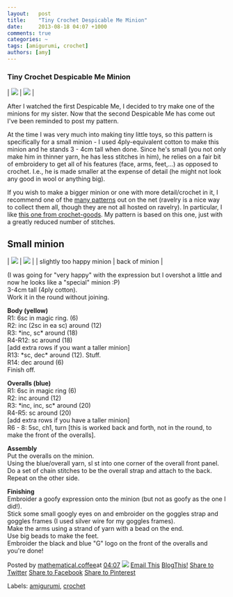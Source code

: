 ```yaml
---
layout:   post
title:    "Tiny Crochet Despicable Me Minion"
date:     2013-08-18 04:07 +1000
comments: true
categories: ~
tags: [amigurumi, crochet]
authors: [amy]
---
```

### Tiny Crochet Despicable Me Minion

| [![](http://1.bp.blogspot.com/--MwS8N9DOlA/UhCk_VA3kKI/AAAAAAAAB0k/n-Cn5_2w660/s200/P1020878.JPG)](http://1.bp.blogspot.com/--MwS8N9DOlA/UhCk_VA3kKI/AAAAAAAAB0k/n-Cn5_2w660/s1600/P1020878.JPG) | [![](http://2.bp.blogspot.com/-5pVNh7TUq8Q/UhCqimW0tCI/AAAAAAAAB00/DrsQCBM_ZS0/s1600/minion.png)](http://2.bp.blogspot.com/-5pVNh7TUq8Q/UhCqimW0tCI/AAAAAAAAB00/DrsQCBM_ZS0/s1600/minion.png) |

After I watched the first Despicable Me, I decided to try make one of the minions for my sister. Now that the second Despicable Me has come out I've been reminded to post my pattern.

At the time I was very much into making tiny little toys, so this pattern is specifically for a small minion - I used 4ply-equivalent cotton to make this minion and he stands 3 - 4cm tall when done. Since he's small (you not only make him in thinner yarn, he has less stitches in him), he relies on a fair bit of embroidery to get all of his features (face, arms, feet,...) as opposed to crochet. I.e., he is made smaller at the expense of detail (he might not look any good in wool or anything big).

If you wish to make a bigger minion or one with more detail/crochet in it, I recommend one of the [many patterns](http://www.ravelry.com/patterns/search#craft=crochet&query=minion&view=captioned_thumbs&sort=best&pc=toysandhobbies) out on the net (ravelry is a nice way to collect them all, though they are not all hosted on ravelry). In particular, I like [this one from crochet-goods](https://sites.google.com/site/crochetgoods/home/minion). My pattern is based on this one, just with a greatly reduced number of stitches.

## Small minion

| [![](http://1.bp.blogspot.com/--MwS8N9DOlA/UhCk_VA3kKI/AAAAAAAAB0k/n-Cn5_2w660/s200/P1020878.JPG)](http://1.bp.blogspot.com/--MwS8N9DOlA/UhCk_VA3kKI/AAAAAAAAB0k/n-Cn5_2w660/s1600/P1020878.JPG) | [![](http://4.bp.blogspot.com/-V0PWaDv17Vo/UhCk-ibQ6WI/AAAAAAAAB0c/ozyuY3BbcAQ/s200/IMG_20130818_195424.jpg)](http://4.bp.blogspot.com/-V0PWaDv17Vo/UhCk-ibQ6WI/AAAAAAAAB0c/ozyuY3BbcAQ/s1600/IMG_20130818_195424.jpg) |
| slightly too happy minion | back of minion |

(I was going for "very happy" with the expression but I overshot a little and now he looks like a "special" minion :P)  
3-4cm tall (4ply cotton).  
Work it in the round without joining.

**Body (yellow)**  
R1: 6sc in magic ring. (6)  
R2: inc (2sc in ea sc) around (12)  
R3: \*inc, sc\* around (18)  
R4-R12: sc around (18)  
[add extra rows if you want a taller minion]  
R13: \*sc, dec\* around (12). Stuff.  
R14: dec around (6)  
Finish off.

**Overalls (blue)**  
R1: 6sc in magic ring (6)  
R2: inc around (12)  
R3: \*inc, inc, sc\* around (20)  
R4-R5: sc around (20)  
[add extra rows if you have a taller minion]  
R6 - 8: 5sc, ch1, turn [this is worked back and forth, not in the round, to make the front of the overalls].

**Assembly**  
Put the overalls on the minion.  
Using the blue/overall yarn, sl st into one corner of the overall front panel.  
Do a set of chain stitches to be the overall strap and attach to the back.  
Repeat on the other side.

**Finishing**  
Embroider a goofy expression onto the minion (but not as goofy as the one I did!).  
Stick some small googly eyes on and embroider on the goggles strap and goggles frames (I used silver wire for my goggles frames).  
Make the arms using a strand of yarn with a bead on the end.  
Use big beads to make the feet.  
Embroider the black and blue "G" logo on the front of the overalls and you're done!

Posted by [mathematical.coffee](http://www.blogger.com/profile/15453196627437456098 "author profile")at [<abbr class="published" title="2013-08-18T04:07:00-07:00">04:07</abbr>](tiny-crochet-despicable-me-minion.html "permanent link") [![](http://img2.blogblog.com/img/icon18_edit_allbkg.gif)](http://www.blogger.com/post-edit.g?blogID=7039473604287682752&postID=1335796799867736752&from=pencil "Edit Post")
 [Email This](http://www.blogger.com/share-post.g?blogID=7039473604287682752&postID=1335796799867736752&target=email "Email This") [BlogThis!](http://www.blogger.com/share-post.g?blogID=7039473604287682752&postID=1335796799867736752&target=blog "BlogThis!") [Share to Twitter](http://www.blogger.com/share-post.g?blogID=7039473604287682752&postID=1335796799867736752&target=twitter "Share to Twitter") [Share to Facebook](http://www.blogger.com/share-post.g?blogID=7039473604287682752&postID=1335796799867736752&target=facebook "Share to Facebook") [Share to Pinterest](http://www.blogger.com/share-post.g?blogID=7039473604287682752&postID=1335796799867736752&target=pinterest "Share to Pinterest")
<plusone source="blogger:blog:plusone" href="http://mathematicalcoffee.blogspot.com/2013/08/tiny-crochet-despicable-me-minion.html" size="medium" width="300" annotation="inline"></plusone>

Labels: [amigurumi](../../search/label/amigurumi.html), [crochet](../../search/label/crochet.html)

